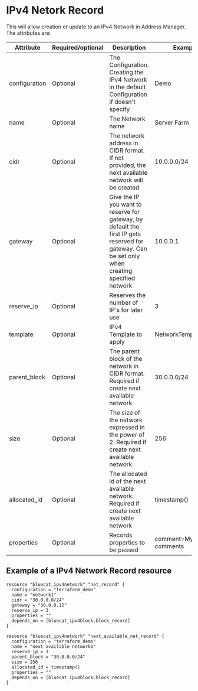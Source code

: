 # IPv4 Netork Record
This will allow creation or update to an IPv4 Network in Address Manager. The attributes are:

| Attribute | Required/optional | Description | Example |
| --- | --- | --- | --- |
| configuration | Optional | The Configuration. Creating the IPv4 Network in the default Configuration if doesn't specify | Demo |
| name | Optional |  The Network name | Server Farm |
| cidr | Optional | The network address in CIDR format. If not provided, the next available network will be created | 10.0.0.0/24 |
| gateway | Optional | Give the IP you want to reserve for gateway, by default the first IP gets reserved for gateway. Can be set only when creating specified network | 10.0.0.1 |
| reserve_ip | Optional | Reserves the number of IP's for later use | 3 |
| template | Optional | IPv4 Template to apply | NetworkTemplateIPv4 |
| parent_block | Optional | The parent block of the network in CIDR format. Required if create next available network | 30.0.0.0/24 |
| size | Optional | The size of the network expressed in the power of 2. Required if create next available network | 256 |
| allocated_id | Optional | The allocated id of the next available network. Required if create next available network | timestamp() |
| properties | Optional | Records properties to be passed | comment=My comments |


## Example of a IPv4 Network Record resource

    resource "bluecat_ipv4network" "net_record" {
      configuration = "terraform_demo"
      name = "network1"
      cidr = "30.0.0.0/24"
      gateway = "30.0.0.12"
      reserve_ip = 3
      properties = ""
      depends_on = [bluecat_ipv4block.block_record]
    }
    
    resource "bluecat_ipv4network" "next_available_net_record" {
      configuration = "terraform_demo"
      name = "next available network1"
      reserve_ip = 3
      parent_block = "30.0.0.0/24"
      size = 256
      allocated_id = timestamp()
      properties = ""
      depends_on = [bluecat_ipv4block.block_record]
    }